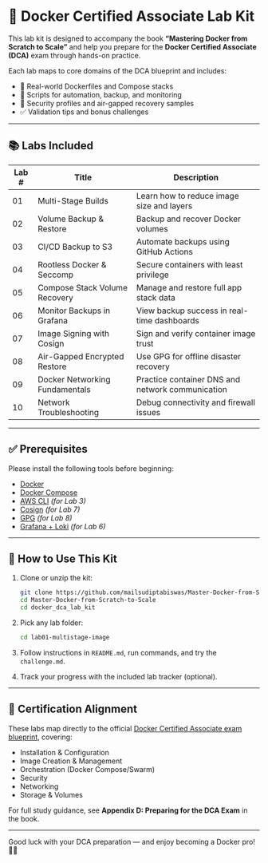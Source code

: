 
# 🐳 Docker Certified Associate Lab Kit

This lab kit is designed to accompany the book **“Mastering Docker from Scratch to Scale”** and help you prepare for the **Docker Certified Associate (DCA)** exam through hands-on practice.

Each lab maps to core domains of the DCA blueprint and includes:
- 🧪 Real-world Dockerfiles and Compose stacks
- 📜 Scripts for automation, backup, and monitoring
- 🔐 Security profiles and air-gapped recovery samples
- ✅ Validation tips and bonus challenges

---

## 📚 Labs Included

| Lab # | Title                             | Description |
|-------|-----------------------------------|-------------|
| 01    | Multi-Stage Builds                | Learn how to reduce image size and layers |
| 02    | Volume Backup & Restore           | Backup and recover Docker volumes |
| 03    | CI/CD Backup to S3                | Automate backups using GitHub Actions |
| 04    | Rootless Docker & Seccomp         | Secure containers with least privilege |
| 05    | Compose Stack Volume Recovery     | Manage and restore full app stack data |
| 06    | Monitor Backups in Grafana        | View backup success in real-time dashboards |
| 07    | Image Signing with Cosign         | Sign and verify container image trust |
| 08    | Air-Gapped Encrypted Restore      | Use GPG for offline disaster recovery |
| 09    | Docker Networking Fundamentals    | Practice container DNS and network communication |
| 10    | Network Troubleshooting           | Debug connectivity and firewall issues |

---

## ✅ Prerequisites

Please install the following tools before beginning:

- [Docker](https://docs.docker.com/get-docker/)
- [Docker Compose](https://docs.docker.com/compose/)
- [AWS CLI](https://docs.aws.amazon.com/cli/latest/userguide/install-cliv2.html) *(for Lab 3)*
- [Cosign](https://docs.sigstore.dev/cosign/system_config/installation/) *(for Lab 7)*
- [GPG](https://gnupg.org) *(for Lab 8)*
- [Grafana + Loki](https://grafana.com/oss/loki/) *(for Lab 6)*

---

## 🚀 How to Use This Kit

1. Clone or unzip the kit:
   ```bash
   git clone https://github.com/mailsudiptabiswas/Master-Docker-from-Scratch-to-Scale.git
   cd Master-Docker-from-Scratch-to-Scale
   cd docker_dca_lab_kit
   ```

2. Pick any lab folder:
   ```bash
   cd lab01-multistage-image
   ```

3. Follow instructions in `README.md`, run commands, and try the `challenge.md`.

4. Track your progress with the included lab tracker (optional).

---

## 🎯 Certification Alignment

These labs map directly to the official [Docker Certified Associate exam blueprint](https://training.mirantis.com/certification/dca-certification-exam), covering:
- Installation & Configuration
- Image Creation & Management
- Orchestration (Docker Compose/Swarm)
- Security
- Networking
- Storage & Volumes

For full study guidance, see **Appendix D: Preparing for the DCA Exam** in the book.

---

Good luck with your DCA preparation — and enjoy becoming a Docker pro! 🧠🔥
